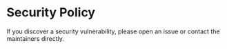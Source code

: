 # Security Policy

If you discover a security vulnerability, please open an issue or contact the maintainers directly.
